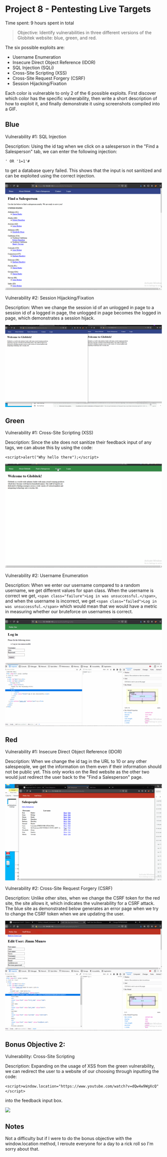# Project 8 - Pentesting Live Targets

Time spent: 9 hours spent in total

> Objective: Identify vulnerabilities in three different versions of the Globitek website: blue, green, and red.

The six possible exploits are:

* Username Enumeration
* Insecure Direct Object Reference (IDOR)
* SQL Injection (SQLi)
* Cross-Site Scripting (XSS)
* Cross-Site Request Forgery (CSRF)
* Session Hijacking/Fixation

Each color is vulnerable to only 2 of the 6 possible exploits. First discover which color has the specific vulnerability, then write a short description of how to exploit it, and finally demonstrate it using screenshots compiled into a GIF.

## Blue

Vulnerability #1: SQL Injection

Description:
Using the id tag when we click on a salesperson in the "Find a Salesperson" tab, we can enter the following injection:
```
' OR '1=1'#
```
to get a database query failed. This shows that the input is not sanitized and can be exploited using the correct injection.

<img src="blue-vuln1.gif">

Vulnerability #2: Session Hijacking/Fixation

Description:
When we change the session id of an unlogged in page to a session id of a logged in page, the unlogged in page becomes the logged in page, which demonstrates a session hijack.

<img src="blue-vuln2.gif">

## Green

Vulnerability #1: Cross-Site Scripting (XSS)

Description:
Since the site does not sanitize their feedback input of any tags, we can abuse this by using the code:
```
<script>alert("Why hello there");</script>
```

<img src="green-vuln1.gif">

Vulnerability #2: Username Enumeration

Description:
When we enter our username compared to a random username, we get different values for span class. When the username is correct we get, ```<span class="failure">Log in was unsuccessful.</span>```, and when the username is incorrect, we get ```<span class="failed">Log in was unsuccessful.</span>``` which would mean that we would have a metric in measuring whether our bruteforce on usernames is correct.

<img src="green-vuln2.gif">


## Red

Vulnerability #1: Insecure Direct Object Reference (IDOR)

Description:
When we change the id tag in the URL to 10 or any other salespeople, we get the information on them even if their information should not be public yet. This only works on the Red website as the other two would just redirect the user back to the "Find a Salesperson" page.

<img src="red-vuln1.gif">

Vulnerability #2: Cross-Site Request Forgery (CSRF)

Description:
Unlike other sites, when we change the CSRF token for the red site, the site allows it, which indicates the vulnerability for a CSRF attack. The blue site as demonstrated below generates an error page when we try to change the CSRF token when we are updating the user.

<img src="red-vuln2.gif">

## Bonus Objective 2:

Vulnerability: Cross-Site Scripting

Description:
Expanding on the usage of XSS from the green vulnerability, we can redirect the user to a website of our choosing through inputting the code:
```
<script>window.location="https://www.youtube.com/watch?v=dQw4w9WgXcQ"</script>
```
into the feedback input box. 

<img src="green-bonus2.gif">

## Notes

Not a difficulty but if I were to do the bonus objective with the window.location method, I reroute everyone for a day to a rick roll so I'm sorry about that.

